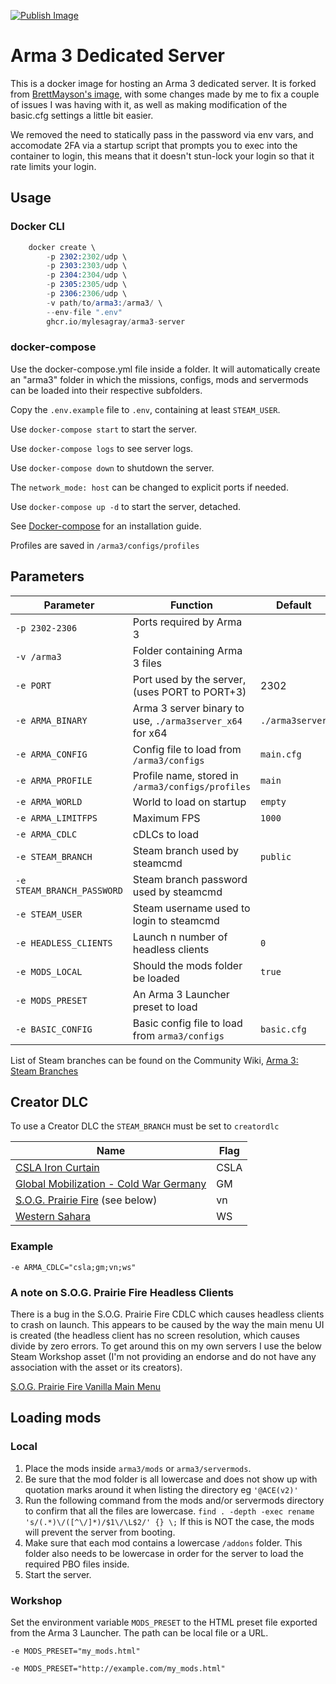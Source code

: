 [![Publish Image](https://github.com/mylesagray/Arma3Server/actions/workflows/publish.yml/badge.svg)](https://github.com/mylesagray/Arma3Server/actions/workflows/publish.yml)

# Arma 3 Dedicated Server

This is a docker image for hosting an Arma 3 dedicated server. It is forked from [BrettMayson's image](https://github.com/brettmayson/arma3server), with some changes made by me to fix a couple of issues I was having with it, as well as making modification of the basic.cfg settings a little bit easier.

We removed the need to statically pass in the password via env vars, and accomodate 2FA via a startup script that prompts you to exec into the container to login, this means that it doesn't stun-lock your login so that it rate limits your login.

## Usage

### Docker CLI

```s
    docker create \
        -p 2302:2302/udp \
        -p 2303:2303/udp \
        -p 2304:2304/udp \
        -p 2305:2305/udp \
        -p 2306:2306/udp \
        -v path/to/arma3:/arma3/ \
        --env-file ".env"
        ghcr.io/mylesagray/arma3-server
```

### docker-compose

Use the docker-compose.yml file inside a folder. It will automatically create an "arma3" folder in which the missions, configs, mods and servermods can be loaded into their respective subfolders.

Copy the `.env.example` file to `.env`, containing at least `STEAM_USER`.

Use `docker-compose start` to start the server.

Use `docker-compose logs` to see server logs.

Use `docker-compose down` to shutdown the server.

The `network_mode: host` can be changed to explicit ports if needed.

Use `docker-compose up -d` to start the server, detached.

See [Docker-compose](https://docs.docker.com/compose/install/#install-compose) for an installation guide.

Profiles are saved in `/arma3/configs/profiles`

## Parameters

| Parameter                     | Function                                                  | Default |
| -------------                 |--------------                                             | - |
| `-p 2302-2306`                | Ports required by Arma 3 |
| `-v /arma3`                   | Folder containing Arma 3 files |
| `-e PORT`                     | Port used by the server, (uses PORT to PORT+3)            | 2302 |
| `-e ARMA_BINARY`              | Arma 3 server binary to use, `./arma3server_x64` for x64   | `./arma3server` |
| `-e ARMA_CONFIG`              | Config file to load from `/arma3/configs`                 | `main.cfg` |
| `-e ARMA_PROFILE`             | Profile name, stored in `/arma3/configs/profiles`         | `main` |
| `-e ARMA_WORLD`               | World to load on startup                                  | `empty` |
| `-e ARMA_LIMITFPS`            | Maximum FPS | `1000` |
| `-e ARMA_CDLC`                | cDLCs to load |
| `-e STEAM_BRANCH`             | Steam branch used by steamcmd | `public` |
| `-e STEAM_BRANCH_PASSWORD`    | Steam branch password used by steamcmd |
| `-e STEAM_USER`               | Steam username used to login to steamcmd |
| `-e HEADLESS_CLIENTS`         | Launch n number of headless clients                       | `0` |
| `-e MODS_LOCAL`               | Should the mods folder be loaded | `true` |
| `-e MODS_PRESET`              | An Arma 3 Launcher preset to load |
| `-e BASIC_CONFIG`             | Basic config file to load from `arma3/configs`            |`basic.cfg` |

List of Steam branches can be found on the Community Wiki, [Arma 3: Steam Branches](https://community.bistudio.com/wiki/Arma_3:_Steam_Branches)

## Creator DLC

To use a Creator DLC the `STEAM_BRANCH` must be set to `creatordlc`

| Name | Flag |
| ---- | ---- |
| [CSLA Iron Curtain](https://store.steampowered.com/app/1294440/Arma_3_Creator_DLC_CSLA_Iron_Curtain/) | CSLA |
| [Global Mobilization - Cold War Germany](https://store.steampowered.com/app/1042220/Arma_3_Creator_DLC_Global_Mobilization__Cold_War_Germany/) | GM |
| [S.O.G. Prairie Fire](https://store.steampowered.com/app/1227700/Arma_3_Creator_DLC_SOG_Prairie_Fire) (see below) | vn |
| [Western Sahara](https://store.steampowered.com/app/1681170/Arma_3_Creator_DLC_Western_Sahara/) | WS |

### Example

`-e ARMA_CDLC="csla;gm;vn;ws"`

### A note on S.O.G. Prairie Fire Headless Clients

There is a bug in the S.O.G. Prairie Fire CDLC which causes headless clients to crash on launch. This appears to be caused by the way the main menu UI is created (the headless client has no screen resolution, which causes divide by zero errors. To get around this on my own servers I use the below Steam Workshop asset (I'm not providing an endorse and do not have any association with the asset or its creators).

[S.O.G. Prairie Fire Vanilla Main Menu](https://steamcommunity.com/sharedfiles/filedetails/?id=2487302280)

## Loading mods

### Local

1. Place the mods inside `arma3/mods` or `arma3/servermods`.
2. Be sure that the mod folder is all lowercase and does not show up with quotation marks around it when listing the directory eg `'@ACE(v2)'`
3. Run the following command from the mods and/or servermods directory to confirm that all the files are lowercase.
    `find . -depth -exec rename 's/(.*)\/([^\/]*)/$1\/\L$2/' {} \;`
    If this is NOT the case, the mods will prevent the server from booting.
4. Make sure that each mod contains a lowercase `/addons` folder. This folder also needs to be lowercase in order for the server to load the required PBO files inside.
5. Start the server.

### Workshop

Set the environment variable `MODS_PRESET` to the HTML preset file exported from the Arma 3 Launcher. The path can be local file or a URL.

`-e MODS_PRESET="my_mods.html"`

`-e MODS_PRESET="http://example.com/my_mods.html"`
